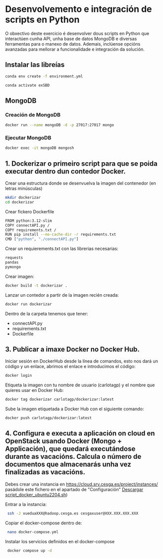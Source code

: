 # Desenvolvemento e integración de scripts en Python
O obxectivo deste exercicio é desenvolver dous scripts en Python que interactúen cunha API, unha base de datos MongoDB e diversas ferramentas para o manexo de datos. Ademais, inclúense opcións avanzadas para mellorar a funcionalidade e integración da solución.
## Instalar las libreías
```bash
conda env create -f environment.yml
````
```bash
conda activate exSBD
````
## MongoDB

### Creación de MongoDB
```bash
docker run --name mongoDB -d -p 27017:27017 mongo
````

### Ejecutar MongoDB
```bash
docker exec -it mongoDB mongosh
````

## 1.	Dockerizar o primeiro script para que se poida executar dentro dun contedor Docker.
Crear una estructura donde se desenvuelva la imagen del contenedor (en letras minúsculas)
```bash
mkdir dockerizar
cd dockerizar
````
Crear fickero Dockerfile
```bash
FROM python:3.12-slim
COPY connectAPI.py /
COPY requirements.txt /
RUN pip install --no-cache-dir -r requirements.txt
CMD ["python", "./connectAPI.py"]
````
Crear un requierements.txt con las librerias necesarias:
```bash
requests
pandas
pymongo
````
Crear imagen:
```bash
docker build -t dockerizar .
````
Lanzar un contedor a partir de la imagen recién creada:
```bash
docker run dockerizar
````

Dentro de la carpeta tenemos que tener:
-   connectAPI.py 
-   requirements.txt 
-   Dockerfile

## 3.	Publicar a imaxe Docker no Docker Hub.
Iniciar sesión en DockerHub desde la línea de comandos, esto nos dará un código y un enlace, abrimos el enlace e introducimos el código:
```bash
docker login
````

Etiqueta la imagen con tu nombre de usuario (carlotagp) y el nombre que quieres usar en Docker Hub:
```bash
docker tag dockerizar carlotagp/dockerizar:latest
````

Sube la imagen etiquetada a Docker Hub con el siguiente comando:
```bash
docker push carlotagp/dockerizar:latest
````

## 4.	Configura e executa a aplicación on cloud en OpenStack usando Docker (Mongo + Applicación), que quedará executándose durante as vacacións.  Calcula o número de documentos que almacenarás unha vez finalizadas as vacacións.
Debes crear una instancia en https://cloud.srv.cesga.es/project/instances/ pasádole este fichero en el apartado de "Configuración" [Descargar script_docker_ubuntu2204.sh](https://github.com/carlota111/eva_1_SBD/raw/refs/heads/main/Downloads/script_docker_ubuntu2204.sh))

Entrar a la instancia:
```bash
 ssh -J xueduaXXX@hadoop.cesga.es cesgaxuser@XXX.XXX.XXX.XXX
````
Copiar el docker-compose dentro de:
```bash
 nano docker-compose.yml
````
Instalar los servicios definidos en el docker-compose
```bash
 docker compose up -d
````
